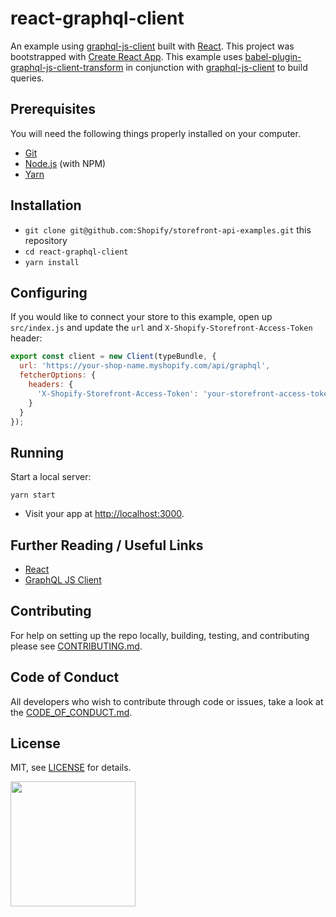 # react-graphql-client

An example using [graphql-js-client](https://github.com/Shopify/graphql-js-client) built with [React](https://facebook.github.io/react/).
This project was bootstrapped with [Create React App](https://github.com/facebookincubator/create-react-app).
This example uses [babel-plugin-graphql-js-client-transform](https://github.com/Shopify/babel-plugin-graphql-js-client-transform)
in conjunction with [graphql-js-client](https://github.com/Shopify/graphql-js-client) to build queries.

## Prerequisites

You will need the following things properly installed on your computer.

* [Git](https://git-scm.com/)
* [Node.js](https://nodejs.org/) (with NPM)
* [Yarn](https://yarnpkg.com/en/)

## Installation

* `git clone git@github.com:Shopify/storefront-api-examples.git` this repository
* `cd react-graphql-client`
* `yarn install`

## Configuring

If you would like to connect your store to this example, open up `src/index.js` and update the `url` and `X-Shopify-Storefront-Access-Token` header:

```js
export const client = new Client(typeBundle, {
  url: 'https://your-shop-name.myshopify.com/api/graphql',
  fetcherOptions: {
    headers: {
      'X-Shopify-Storefront-Access-Token': 'your-storefront-access-token'
    }
  }
});
```

## Running

Start a local server:

```
yarn start
```

* Visit your app at [http://localhost:3000](http://localhost:3000).

## Further Reading / Useful Links

* [React](https://facebook.github.io/react/)
* [GraphQL JS Client](https://github.com/Shopify/graphql-js-client)

## Contributing
For help on setting up the repo locally, building, testing, and contributing
please see [CONTRIBUTING.md](https://github.com/Shopify/storefront-api-examples/blob/master/CONTRIBUTING.md).

## Code of Conduct
All developers who wish to contribute through code or issues, take a look at the
[CODE_OF_CONDUCT.md](https://github.com/Shopify/storefront-api-examples/blob/master/CODE_OF_CONDUCT.md).

## License

MIT, see [LICENSE](https://github.com/Shopify/storefront-api-examples/blob/master/LICENSE.txt) for details.

<img src="https://cdn.shopify.com/shopify-marketing_assets/builds/19.0.0/shopify-full-color-black.svg" width="200" />
